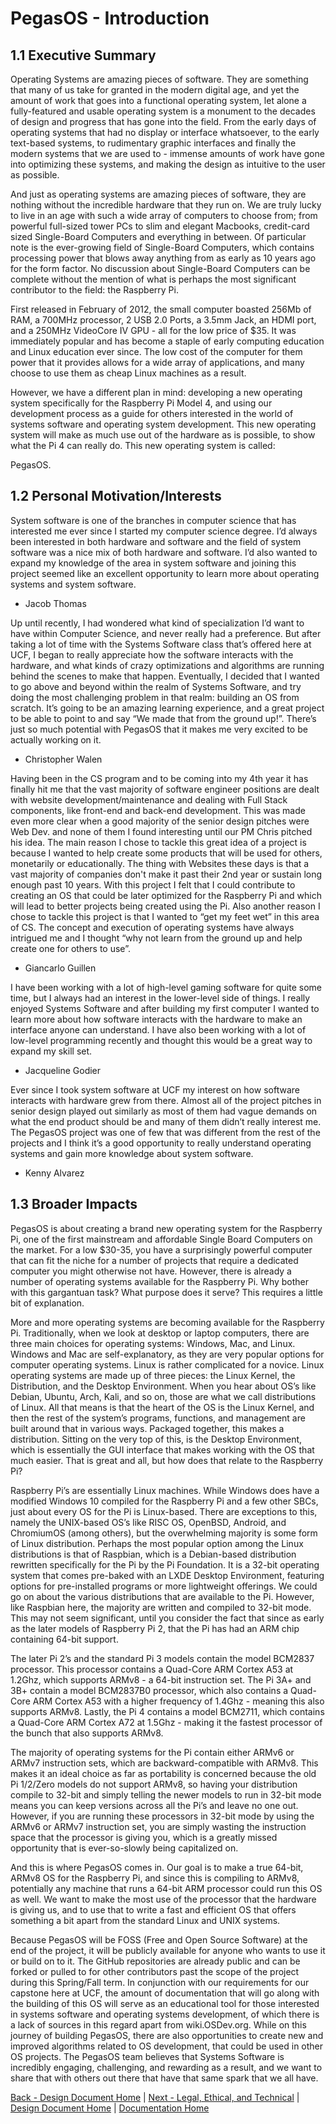 # PegasOS - Introduction

## 1.1 Executive Summary

Operating Systems are amazing pieces of software. They are something that many of us take for granted in the modern digital age, and yet the amount of work that goes into a functional operating system, let alone a fully-featured and usable operating system is a monument to the decades of design and progress that has gone into the field. From the early days of operating systems that had no display or interface whatsoever, to the early text-based systems, to rudimentary graphic interfaces and finally the modern systems that we are used to - immense amounts of work have gone into optimizing these systems, and making the design as intuitive to the user as possible.

And just as operating systems are amazing pieces of software, they are nothing without the incredible hardware that they run on. We are truly lucky to live in an age with such a wide array of computers to choose from; from powerful full-sized tower PCs to slim and elegant Macbooks, credit-card sized Single-Board Computers and everything in between. Of particular note is the ever-growing field of Single-Board Computers, which contains processing power that blows away anything from as early as 10 years ago for the form factor. No discussion about Single-Board Computers can be complete without the mention of what is perhaps the most significant contributor to the field: the Raspberry Pi.

First released in February of 2012, the small computer boasted 256Mb of RAM, a 700MHz processor, 2 USB 2.0 Ports, a 3.5mm Jack, an HDMI port, and a 250MHz VideoCore IV GPU - all for the low price of $35. It was immediately popular and has become a staple of early computing education and Linux education ever since. The low cost of the computer for them power that it provides allows for a wide array of applications, and many choose to use them as cheap Linux machines as a result.

However, we have a different plan in mind: developing a new operating system specifically for the Raspberry Pi Model 4, and using our development process as a guide for others interested in the world of systems software and operating system development. This new operating system will make as much use out of the hardware as is possible, to show what the Pi 4 can really do. This new operating system is called:

PegasOS.

## 1.2 Personal Motivation/Interests

System software is one of the branches in computer science that has interested me ever since I started my computer science degree. I’d always been interested in both hardware and software and the field of system software was a nice mix of both hardware and software. I’d also wanted to expand my knowledge of the area in system software and joining this project seemed like an excellent opportunity to learn more about operating systems and system software.

- Jacob Thomas


Up until recently, I had wondered what kind of specialization I’d want to have within Computer Science, and never really had a preference. But after taking a lot of time with the Systems Software class that’s offered here at UCF, I began to really appreciate how the software interacts with the hardware, and what kinds of crazy optimizations and algorithms are running behind the scenes to make that happen. Eventually, I decided that I wanted to go above and beyond within the realm of Systems Software, and try doing the most challenging problem in that realm: building an OS from scratch. It’s going to be an amazing learning experience, and a great project to be able to point to and say “We made that from the ground up!”. There’s just so much potential with PegasOS that it makes me very excited to be actually working on it.

- Christopher Walen


Having been in the CS program and to be coming into my 4th year it has finally hit me that the vast majority of software engineer positions are dealt with website development/maintenance and dealing with Full Stack components, like front-end and back-end development. This was made even more clear when a good majority of the senior design pitches were Web Dev. and none of them I found interesting until our PM Chris pitched his idea. The main reason I chose to tackle this great idea of a project is because I wanted to help create some products that will be used for others, monetarily or educationally. The thing with Websites these days is that a vast majority of companies don't make it past their 2nd year or sustain long enough past 10 years. With this project I felt that I could contribute to creating an OS that could be later optimized for the Raspberry Pi and which will lead to better projects being created using the Pi. Also another reason I chose to tackle this project is that I wanted to “get my feet wet” in this area of CS. The concept and execution of operating systems have always intrigued me and I thought “why not learn from the ground up and help create one for others to use”.

- Giancarlo Guillen


I have been working with a lot of high-level gaming software for quite some time, but I always had an interest in the lower-level side of things. I really enjoyed Systems Software and after building my first computer I wanted to learn more about how software interacts with the hardware to make an interface anyone can understand. I have also been working with a lot of low-level programming recently and thought this would be a great way to expand my skill set.
- Jacqueline Godier


Ever since I took system software at UCF my interest on how software interacts with hardware grew from there. Almost all of the project pitches in senior design played out similarly as most of them had vague demands on what the end product should be and many of them didn’t really interest me. The PegasOS project was one of few that was different from the rest of the projects and I think it’s a good opportunity to really understand operating systems and gain more knowledge about system software.

- Kenny Alvarez

## 1.3 Broader Impacts

PegasOS is about creating a brand new operating system for the Raspberry Pi, one of the first mainstream and affordable Single Board Computers on the market. For a low $30-35, you have a surprisingly powerful computer that can fit the niche for a number of projects that require a dedicated computer you might otherwise not have. However, there is already a number of operating systems available for the Raspberry Pi. Why bother with this gargantuan task? What purpose does it serve? This requires a little bit of explanation.

More and more operating systems are becoming available for the Raspberry Pi. Traditionally, when we look at desktop or laptop computers, there are three main choices for operating systems: Windows, Mac, and Linux. Windows and Mac are self-explanatory, as they are very popular options for computer operating systems. Linux is rather complicated for a novice. Linux operating systems are made up of three pieces: the Linux Kernel, the Distribution, and the Desktop Environment. When you hear about OS’s like Debian, Ubuntu, Arch, Kali, and so on, those are what we call distributions of Linux. All that means is that the heart of the OS is the Linux Kernel, and then the rest of the system’s programs, functions, and management are built around that in various ways. Packaged together, this makes a distribution. Sitting on the very top of this, is the Desktop Environment, which is essentially the GUI interface that makes working with the OS that much easier. That is great and all, but how does that relate to the Raspberry Pi?

Raspberry Pi’s are essentially Linux machines. While Windows does have a modified Windows 10 compiled for the Raspberry Pi and a few other SBCs, just about every OS for the Pi is Linux-based. There are exceptions to this, namely the UNIX-based OS’s like RISC OS, OpenBSD, Android, and ChromiumOS (among others), but the overwhelming majority is some form of Linux distribution. Perhaps the most popular option among the Linux distributions is that of Raspbian, which is a Debian-based distribution rewritten specifically for the Pi by the Pi Foundation. It is a 32-bit operating system that comes pre-baked with an LXDE Desktop Environment, featuring options for pre-installed programs or more lightweight offerings. We could go on about the various distributions that are available to the Pi. However, like Raspbian here, the majority are written and compiled to 32-bit mode. This may not seem significant, until you consider the fact that since as early as the later models of Raspberry Pi 2, that the Pi has had an ARM chip containing 64-bit support.

The later Pi 2’s and the standard Pi 3 models contain the model BCM2837 processor. This processor contains a Quad-Core ARM Cortex A53 at 1.2Ghz, which supports ARMv8 - a 64-bit instruction set. The Pi 3A+ and 3B+ contain a model BCM2837B0 processor, which also contains a Quad-Core ARM Cortex A53 with a higher frequency of 1.4Ghz - meaning this also supports ARMv8. Lastly, the Pi 4 contains a model BCM2711, which contains a Quad-Core ARM Cortex A72 at 1.5Ghz - making it the fastest processor of the bunch that also supports ARMv8.

The majority of operating systems for the Pi contain either ARMv6 or ARMv7 instruction sets, which are backward-compatible with ARMv8. This makes it an ideal choice as far as portability is concerned because the old Pi 1/2/Zero models do not support ARMv8, so having your distribution compile to 32-bit and simply telling the newer models to run in 32-bit mode means you can keep versions across all the Pi’s and leave no one out. However, if you are running these processors in 32-bit mode by using the ARMv6 or ARMv7 instruction set, you are simply wasting the instruction space that the processor is giving you, which is a greatly missed opportunity that is ever-so-slowly being capitalized on.

And this is where PegasOS comes in. Our goal is to make a true 64-bit, ARMv8 OS for the Raspberry Pi, and since this is compiling to ARMv8, potentially any machine that runs a 64-bit ARM processor could run this OS as well. We want to make the most use of the processor that the hardware is giving us, and to use that to write a fast and efficient OS that offers something a bit apart from the standard Linux and UNIX systems.

Because PegasOS will be FOSS (Free and Open Source Software) at the end of the project, it will be publicly available for anyone who wants to use it or build on to it. The GitHub repositories are already public and can be forked or pulled to for other contributors past the scope of the project during this Spring/Fall term. In conjunction with our requirements for our capstone here at UCF, the amount of documentation that will go along with the building of this OS will serve as an educational tool for those interested in systems software and operating systems development, of which there is a lack of sources in this regard apart from wiki.OSDev.org. While on this journey of building PegasOS, there are also opportunities to create new and improved algorithms related to OS development, that could be used in other OS projects. The PegasOS team believes that Systems Software is incredibly engaging, challenging, and rewarding as a result, and we want to share that with others out there that have that same spark that we all have.

[Back - Design Document Home](DESIGN_DOCUMENT.md) | [Next - Legal, Ethical, and Technical](2_LEGAL_ETHICAL_TECHNICAL.md) | 
[Design Document Home](DESIGN_DOCUMENT.md) | [Documentation Home](../README.md)